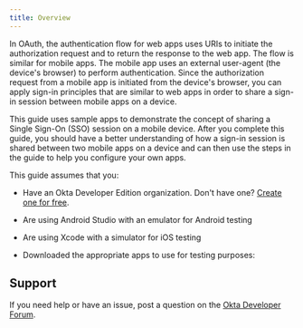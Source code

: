 ```yaml
---
title: Overview
---
```

In OAuth, the authentication flow for web apps uses URIs to initiate the authorization request and to return the response to the web app. The flow is similar for mobile apps. The mobile app uses an external user-agent (the device's browser) to perform authentication. Since the authorization request from a mobile app is initiated from the device's browser, you can apply sign-in principles that are similar to web apps in order to share a sign-in session between mobile apps on a device.

This guide uses sample apps to demonstrate the concept of sharing a Single Sign-On (SSO) session on a mobile device. After you complete this guide, you should have a better understanding of how a sign-in session is shared between two mobile apps on a device and can then use the steps in the guide to help you configure your own apps.

This guide assumes that you:

* Have an Okta Developer Edition organization. Don't have one? [Create one for free](https://developer.okta.com/signup).
* Are using Android Studio with an emulator for Android testing
* Are using Xcode with a simulator for iOS testing
* Downloaded the appropriate apps to use for testing purposes:

    <StackSnippet snippet="sampleapp" />

## Support

If you need help or have an issue, post a question on the [Okta Developer Forum](https://devforum.okta.com).

<NextSectionLink/>
